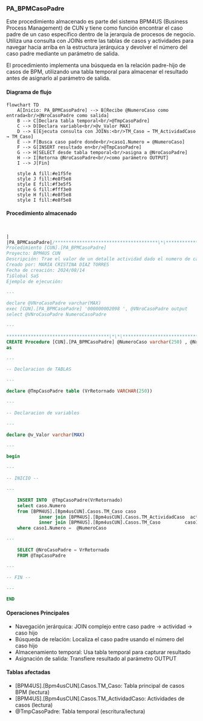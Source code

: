 ### PA_BPMCasoPadre

Este procedimiento almacenado es parte del sistema BPM4US (Business Process Management) de CUN y tiene como función encontrar el caso padre de un caso específico dentro de la jerarquía de procesos de negocio. Utiliza una consulta con JOINs entre las tablas de casos y actividades para navegar hacia arriba en la estructura jerárquica y devolver el número del caso padre mediante un parámetro de salida.

El procedimiento implementa una búsqueda en la relación padre-hijo de casos de BPM, utilizando una tabla temporal para almacenar el resultado antes de asignarlo al parámetro de salida.

#### Diagrama de flujo

```mermaid
flowchart TD
    A[Inicio: PA_BPMCasoPadre] --> B[Recibe @NumeroCaso como entrada<br/>@NroCasoPadre como salida]
    B --> C[Declara tabla temporal<br/>@TmpCasoPadre]
    C --> D[Declara variable<br/>@v_Valor MAX]
    D --> E[Ejecuta consulta con JOINs:<br/>TM_Caso → TM_ActividadCaso → TM_Caso]
    E --> F[Busca caso padre donde<br/>caso1.Numero = @NumeroCaso]
    F --> G[INSERT resultado en<br/>@TmpCasoPadre]
    G --> H[SELECT desde tabla temporal<br/>asigna a @NroCasoPadre]
    H --> I[Retorna @NroCasoPadre<br/>como parámetro OUTPUT]
    I --> J[Fin]
    
    style A fill:#e1f5fe
    style J fill:#e8f5e8
    style E fill:#f3e5f5
    style G fill:#fff3e0
    style H fill:#e8f5e8
    style I fill:#e8f5e8
```

#### Procedimiento almacenado

```sql


|
|PA_BPMCasoPadre|/**************************************\*\***************************************
Procedimiento [CUN].[PA_BPMCasoPadre]
Proyecto: BPM4US CUN
Descripción: Trae el valor de un detalle actividad dado el numero de caso, corresponde a una condicion en el proyecto en mención.
Creado por: MARIA CRISTINA DIAZ TORRES
Fecha de creación: 2024/08/14
TiGlobal SaS
Ejemplo de ejecución:

---

declare @VNroCasoPadre varchar(MAX)
exec [CUN].[PA_BPMCasoPadre] '000000002098 ', @VNroCasoPadre output
select @VNroCasoPadre NumeroCasoPadre

---

**************************************\*\*\***************************************/
CREATE Procedure [CUN].[PA_BPMCasoPadre] @NumeroCaso varchar(250) , @NroCasoPadre varchar(max) output
as

---

-- Declaracion de TABLAS

---

declare @TmpCasoPadre table (VrRetornado VARCHAR(250))

---

-- Declaracion de variables

---

declare @v_Valor varchar(MAX)

---

begin

---

-- INICIO --

---

    INSERT INTO  @TmpCasoPadre(VrRetornado)
    select caso.Numero
    from [BPM4US].[Bpm4usCUN].Casos.TM_Caso caso
    		inner join [BPM4US].[Bpm4usCUN].Casos.TM_ActividadCaso  act on caso.id = act.id_TM_Caso
    		inner join [BPM4US].[Bpm4usCUN].Casos.TM_Caso         caso1 on caso1.id_TM_ActividadCaso = act.id
    where caso1.Numero =  @NumeroCaso

---

    SELECT @NroCasoPadre = VrRetornado
    FROM @TmpCasoPadre

---

-- FIN --

---

END
```

#### Operaciones Principales

- Navegación jerárquica: JOIN complejo entre caso padre → actividad → caso hijo
- Búsqueda de relación: Localiza el caso padre usando el número del caso hijo
- Almacenamiento temporal: Usa tabla temporal para capturar resultado
- Asignación de salida: Transfiere resultado al parámetro OUTPUT

#### Tablas afectadas

- [BPM4US].[Bpm4usCUN].Casos.TM_Caso: Tabla principal de casos BPM (lectura)
- [BPM4US].[Bpm4usCUN].Casos.TM_ActividadCaso: Actividades de casos (lectura)
- @TmpCasoPadre: Tabla temporal (escritura/lectura)
